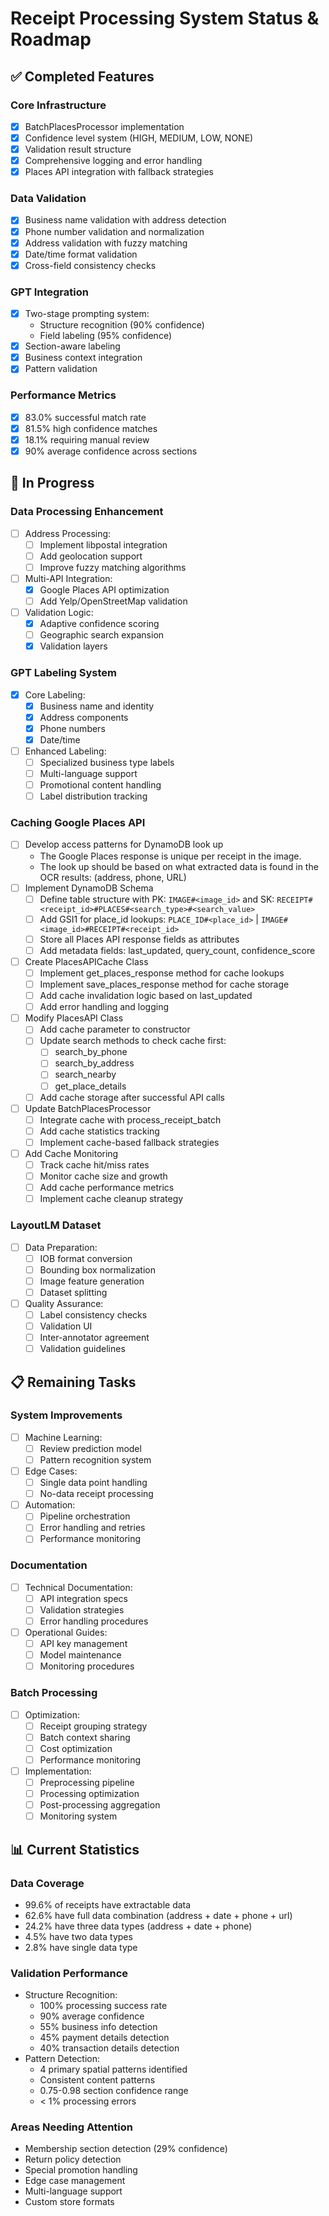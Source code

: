# Receipt Processing System Status & Roadmap

## ✅ Completed Features

### Core Infrastructure
- [x] BatchPlacesProcessor implementation
- [x] Confidence level system (HIGH, MEDIUM, LOW, NONE)
- [x] Validation result structure
- [x] Comprehensive logging and error handling
- [x] Places API integration with fallback strategies

### Data Validation
- [x] Business name validation with address detection
- [x] Phone number validation and normalization
- [x] Address validation with fuzzy matching
- [x] Date/time format validation
- [x] Cross-field consistency checks

### GPT Integration
- [x] Two-stage prompting system:
  - Structure recognition (90% confidence)
  - Field labeling (95% confidence)
- [x] Section-aware labeling
- [x] Business context integration
- [x] Pattern validation

### Performance Metrics
- [x] 83.0% successful match rate
- [x] 81.5% high confidence matches
- [x] 18.1% requiring manual review
- [x] 90% average confidence across sections

## 🚧 In Progress

### Data Processing Enhancement
- [ ] Address Processing:
  - [ ] Implement libpostal integration
  - [ ] Add geolocation support
  - [ ] Improve fuzzy matching algorithms
- [ ] Multi-API Integration:
  - [x] Google Places API optimization
  - [ ] Add Yelp/OpenStreetMap validation
- [ ] Validation Logic:
  - [x] Adaptive confidence scoring
  - [ ] Geographic search expansion
  - [x] Validation layers

### GPT Labeling System
- [x] Core Labeling:
  - [x] Business name and identity
  - [x] Address components
  - [x] Phone numbers
  - [x] Date/time
- [ ] Enhanced Labeling:
  - [ ] Specialized business type labels
  - [ ] Multi-language support
  - [ ] Promotional content handling
  - [ ] Label distribution tracking

### Caching Google Places API
- [ ] Develop access patterns for DynamoDB look up
  - The Google Places response is unique per receipt in the image.
  - The look up should be based on what extracted data is found in the OCR results: (address, phone, URL)
- [ ] Implement DynamoDB Schema
  - [ ] Define table structure with PK: `IMAGE#<image_id>` and SK: `RECEIPT#<receipt_id>#PLACES#<search_type>#<search_value>`
  - [ ] Add GSI1 for place_id lookups: `PLACE_ID#<place_id>` | `IMAGE#<image_id>#RECEIPT#<receipt_id>`
  - [ ] Store all Places API response fields as attributes
  - [ ] Add metadata fields: last_updated, query_count, confidence_score
- [ ] Create PlacesAPICache Class
  - [ ] Implement get_places_response method for cache lookups
  - [ ] Implement save_places_response method for cache storage
  - [ ] Add cache invalidation logic based on last_updated
  - [ ] Add error handling and logging
- [ ] Modify PlacesAPI Class
  - [ ] Add cache parameter to constructor
  - [ ] Update search methods to check cache first:
    - [ ] search_by_phone
    - [ ] search_by_address
    - [ ] search_nearby
    - [ ] get_place_details
  - [ ] Add cache storage after successful API calls
- [ ] Update BatchPlacesProcessor
  - [ ] Integrate cache with process_receipt_batch
  - [ ] Add cache statistics tracking
  - [ ] Implement cache-based fallback strategies
- [ ] Add Cache Monitoring
  - [ ] Track cache hit/miss rates
  - [ ] Monitor cache size and growth
  - [ ] Add cache performance metrics
  - [ ] Implement cache cleanup strategy

### LayoutLM Dataset
- [ ] Data Preparation:
  - [ ] IOB format conversion
  - [ ] Bounding box normalization
  - [ ] Image feature generation
  - [ ] Dataset splitting
- [ ] Quality Assurance:
  - [ ] Label consistency checks
  - [ ] Validation UI
  - [ ] Inter-annotator agreement
  - [ ] Validation guidelines

## 📋 Remaining Tasks

### System Improvements
- [ ] Machine Learning:
  - [ ] Review prediction model
  - [ ] Pattern recognition system
- [ ] Edge Cases:
  - [ ] Single data point handling
  - [ ] No-data receipt processing
- [ ] Automation:
  - [ ] Pipeline orchestration
  - [ ] Error handling and retries
  - [ ] Performance monitoring

### Documentation
- [ ] Technical Documentation:
  - [ ] API integration specs
  - [ ] Validation strategies
  - [ ] Error handling procedures
- [ ] Operational Guides:
  - [ ] API key management
  - [ ] Model maintenance
  - [ ] Monitoring procedures

### Batch Processing
- [ ] Optimization:
  - [ ] Receipt grouping strategy
  - [ ] Batch context sharing
  - [ ] Cost optimization
  - [ ] Performance monitoring
- [ ] Implementation:
  - [ ] Preprocessing pipeline
  - [ ] Processing optimization
  - [ ] Post-processing aggregation
  - [ ] Monitoring system

## 📊 Current Statistics

### Data Coverage
- 99.6% of receipts have extractable data
- 62.6% have full data combination (address + date + phone + url)
- 24.2% have three data types (address + date + phone)
- 4.5% have two data types
- 2.8% have single data type

### Validation Performance
- Structure Recognition:
  - 100% processing success rate
  - 90% average confidence
  - 55% business info detection
  - 45% payment details detection
  - 40% transaction details detection
- Pattern Detection:
  - 4 primary spatial patterns identified
  - Consistent content patterns
  - 0.75-0.98 section confidence range
  - < 1% processing errors

### Areas Needing Attention
- Membership section detection (29% confidence)
- Return policy detection
- Special promotion handling
- Edge case management
- Multi-language support
- Custom store formats